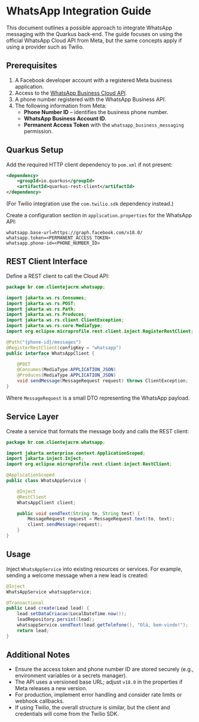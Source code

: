 # WhatsApp Integration Guide

This document outlines a possible approach to integrate WhatsApp messaging with the Quarkus back-end. The guide focuses on using the official WhatsApp Cloud API from Meta, but the same concepts apply if using a provider such as Twilio.

## Prerequisites

1. A Facebook developer account with a registered Meta business application.
2. Access to the [WhatsApp Business Cloud API](https://developers.facebook.com/docs/whatsapp/cloud-api).
3. A phone number registered with the WhatsApp Business API.
4. The following information from Meta:
   - **Phone Number ID** – identifies the business phone number.
   - **WhatsApp Business Account ID**.
   - **Permanent Access Token** with the `whatsapp_business_messaging` permission.

## Quarkus Setup

Add the required HTTP client dependency to `pom.xml` if not present:

```xml
<dependency>
    <groupId>io.quarkus</groupId>
    <artifactId>quarkus-rest-client</artifactId>
</dependency>
```

(For Twilio integration use the `com.twilio.sdk` dependency instead.)

Create a configuration section in `application.properties` for the WhatsApp API:

```properties
whatsapp.base-url=https://graph.facebook.com/v18.0/
whatsapp.token=<PERMANENT_ACCESS_TOKEN>
whatsapp.phone-id=<PHONE_NUMBER_ID>
```

## REST Client Interface

Define a REST client to call the Cloud API:

```java
package br.com.clientejacrm.whatsapp;

import jakarta.ws.rs.Consumes;
import jakarta.ws.rs.POST;
import jakarta.ws.rs.Path;
import jakarta.ws.rs.Produces;
import jakarta.ws.rs.client.ClientException;
import jakarta.ws.rs.core.MediaType;
import org.eclipse.microprofile.rest.client.inject.RegisterRestClient;

@Path("{phone-id}/messages")
@RegisterRestClient(configKey = "whatsapp")
public interface WhatsAppClient {

    @POST
    @Consumes(MediaType.APPLICATION_JSON)
    @Produces(MediaType.APPLICATION_JSON)
    void sendMessage(MessageRequest request) throws ClientException;
}
```

Where `MessageRequest` is a small DTO representing the WhatsApp payload.

## Service Layer

Create a service that formats the message body and calls the REST client:

```java
package br.com.clientejacrm.whatsapp;

import jakarta.enterprise.context.ApplicationScoped;
import jakarta.inject.Inject;
import org.eclipse.microprofile.rest.client.inject.RestClient;

@ApplicationScoped
public class WhatsAppService {

    @Inject
    @RestClient
    WhatsAppClient client;

    public void sendText(String to, String text) {
        MessageRequest request = MessageRequest.text(to, text);
        client.sendMessage(request);
    }
}
```

## Usage

Inject `WhatsAppService` into existing resources or services. For example, sending a welcome message when a new lead is created:

```java
@Inject
WhatsAppService whatsappService;

@Transactional
public Lead create(Lead lead) {
    lead.setDataCriacao(LocalDateTime.now());
    leadRepository.persist(lead);
    whatsappService.sendText(lead.getTelefone(), "Olá, bem-vindo!");
    return lead;
}
```

## Additional Notes

- Ensure the access token and phone number ID are stored securely (e.g., environment variables or a secrets manager).
- The API uses a versioned base URL; adjust `v18.0` in the properties if Meta releases a new version.
- For production, implement error handling and consider rate limits or webhook callbacks.
- If using Twilio, the overall structure is similar, but the client and credentials will come from the Twilio SDK.

